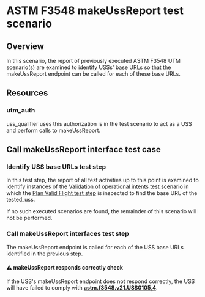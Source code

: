 # ASTM F3548 makeUssReport test scenario

## Overview
In this scenario, the report of previously executed ASTM F3548 UTM scenario(s) are examined to identify USSs' base URLs
so that the makeUssReport endpoint can be called for each of these base URLs.

## Resources

### utm_auth

uss_qualifier uses this authorization is in the test scenario to act as a USS and perform calls to makeUssReport.

## Call makeUssReport interface test case

### Identify USS base URLs test step

In this test step, the report of all test activities up to this point is examined to identify instances of the [Validation of operational intents test scenario](./flight_intent_validation/flight_intent_validation.md) in which the [Plan Valid Flight test step](./flight_intent_validation/flight_intent_validation.md#plan-valid-flight-test-step) is inspected to find the base URL of the tested_uss.

If no such executed scenarios are found, the remainder of this scenario will not be performed.

### Call makeUssReport interfaces test step

The makeUssReport endpoint is called for each of the USS base URLs identified in the previous step.

#### ⚠️ makeUssReport responds correctly check

If the USS's makeUssReport endpoint does not respond correctly, the USS will have failed to comply with **[astm.f3548.v21.USS0105,4](../../../requirements/astm/f3548/v21.md)**.
